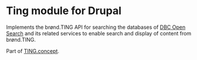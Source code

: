 Ting module for Drupal
======================

Implements the brønd.TING API for searching the databases of 
[DBC Open Search](http://oss.dbc.dk/plone/software/open-search) and its
related services to enable search and display of content from brønd.TING.

Part of [TING.concept](http://ting.dk/).

